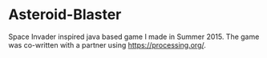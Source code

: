 # Asteroid-Blaster
Space Invader inspired java based game I made in Summer 2015. The game was co-written with a partner using https://processing.org/.

